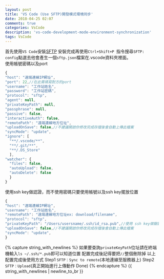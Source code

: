 ```yaml
---
layout: post
title: 'VS Code (Use SFTP)開發模式環境同步'
date: 2018-04-25 02:07
comments: true
categories: VsCode
description: 'vs-code-development-mode-environment-synchronization'
tags: VsCode
---
```

首先使用`VS Code`安裝[SFTP](https://marketplace.visualstudio.com/items?itemName=liximomo.sftp)
安裝完成再使用`Ctrl+Shift+P `指令搜尋`SFTP: config`點選去他會產生一個`sftp.json`檔案在.vscode資料夾裡面。<br>
使用帳號密碼以及port
```js
{
"host": "遠端連線IP網址",
"port": 22,//在此需填寫對方的port
"username": "工作站姓名",
"password": "工作站密碼",
"protocol": "sftp",
"agent": null,
"privateKeyPath": null,
"passphrase": null,
"passive": false,
"interactiveAuth": false,
"remotePath": "遠端連線地方位址",
"uploadOnSave": false,//不建議開啟你修改完成存擋後會自動上傳此檔案
"syncMode": "update",
"ignore": [
  "**/.vscode/**",
  "**/.git/**",
  "**/.DS_Store"
  ],
"watcher": {
  "files": false,
  "autoUpload": false,
  "autoDelete": false
  }
}
```
使用ssh key做認證，而不使用密碼只要使用帳號以及ssh key擺放位置
```js
{
"host": "遠端連線IP網址",
"username": "工作站姓名",
"remotePath": "遠端連線地方位址ex: download/filename",
"protocol": "sftp",
"privateKeyPath": "/Users/usersname/.ssh/id_rsa.pub",//使用 ssh key做驗證需要設定此關鍵
"uploadOnSave": false,//不建議開啟你修改完成存擋後會自動上傳此檔案
"syncMode": "update",
}
```
{% capture string_with_newlines %}
如果要查詢`privateKeyPath`位址請在終端機輸入`ls ~/.ssh/*.pub`即可以知道位置
配置完成後記得要把`//`整個刪除掉
以上配置完成後使用方式
Step1 `SFTP：Sync to remote`(本地連線至服務器上)
Step2 `SFTP：Upload`(真正開始進行上傳動作 Done)
{% endcapture %}
{{ string_with_newlines | newline_to_br }}